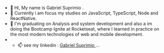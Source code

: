 - 👋 Hi, My name is Gabriel Suprimio .
- 👀 Currently i am focus my studies on JavaScript, TypeScript, Node and ReactNative.
- 🌱 I'm graduating on Analysis and system development and also a im doing the Bootcamp Ignite at Rocketseat, where I learned in practice on the most modern technologies of web and mobile development.
- - 📫 see my linkedin : <a href="https://www.linkedin.com/in/gabriel-suprimio-748355147/"> Gabriel Suprimio <a/> ...

<!---
GabrielSup2/GabrielSup2 is a ✨ special ✨ repository because its `README.md` (this file) appears on your GitHub profile.
You can click the Preview link to take a look at your changes.
--->
